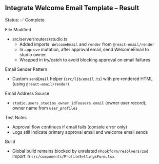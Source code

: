 ## Integrate Welcome Email Template – Result

Status: ✅ Complete

File Modified
- src/server/routers/studio.ts
  - Added imports: `WelcomeEmail` and `render` from `@react-email/render`
  - In `approve` mutation, after approval email, send WelcomeEmail to studio owner
  - Wrapped in try/catch to avoid blocking approval on email failures

Email Sender Pattern
- Custom `sendEmail` helper (`src/lib/email.ts`) with pre‑rendered HTML (using `@react-email/render`)

Email Address Source
- `studio.users_studios_owner_idTousers.email` (owner user record); owner name from `user_profiles`

Test Notes
- Approval flow continues if email fails (console error only)
- Logs still indicate primary approval email and welcome email sends

Build
- Global build remains blocked by unrelated `@hookform/resolvers/zod` import in `src/components/ProfileSettingsForm.tsx`.

